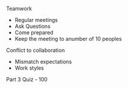 Teamwork 
- Regular meetings 
- Ask Questions 
- Come prepared 
- Keep the meeting to anumber of 10 peoples 

Conflict to collaboration
- Mismatch expectations 
- Work styles 

Part 3 Quiz - 100
